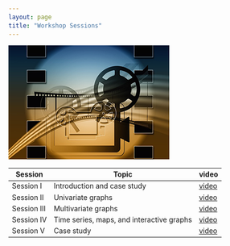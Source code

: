 ```yaml
---
layout: page
title: "Workshop Sessions"
---
```

![](video.png)

Session | Topic | video
----|------|----------
Session I |  Introduction and case study | [video](https://youtu.be/Gu3QRxntMYE)
Session II | Univariate graphs | [video](https://youtu.be/i8man1Rnjio)
Session III | Multivariate graphs | [video](https://youtu.be/noOFaizTZsE)
Session IV | Time series, maps, and interactive graphs | [video](https://youtu.be/6gACgGPGQss)
Session V | Case study | [video](https://youtu.be/xBSynSmSC2g)
